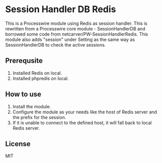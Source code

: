 # Session Handler DB Redis

This is a Processwire module using Redis as session handler. This is rewritten from a Processwire core module - SessionHandlerDB and borrowed some code from netcarver/PW-SessionHandlerRedis. This module also adds "session" under Setting as the same way as SessionHandlerDB to check the active sessions.

## Prerequsite
1. Installed Redis on local.
2. Installed phpredis on local.

## How to use
1. Install the module.
2. Configure the module as your needs like the host of Redis server and the prefix for the session.
3. If it is unable to connect to the defined host, it will fall back to local Redis server.

## License
MIT